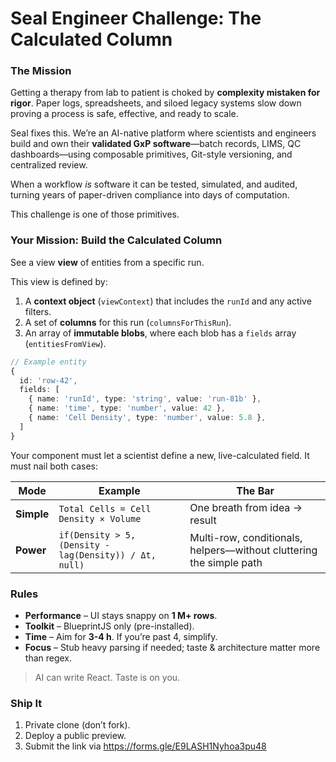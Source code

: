 # Seal Engineer Challenge: The Calculated Column

### The Mission
Getting a therapy from lab to patient is choked by **complexity mistaken for rigor**. Paper logs, spreadsheets, and siloed legacy systems slow down proving a process is safe, effective, and ready to scale.

Seal fixes this. We’re an AI-native platform where scientists and engineers build and own their **validated GxP software**—batch records, LIMS, QC dashboards—using composable primitives, Git-style versioning, and centralized review.

When a workflow *is* software it can be tested, simulated, and audited, turning years of paper-driven compliance into days of computation.

This challenge is one of those primitives.

### Your Mission: Build the Calculated Column
See a view **view** of entities from a specific run.

This view is defined by:
1.  A **context object** (`viewContext`) that includes the `runId` and any active filters.
2.  A set of **columns** for this run (`columnsForThisRun`).
3.  An array of **immutable blobs**, where each blob has a `fields` array (`entitiesFromView`).

```ts
// Example entity
{
  id: 'row-42',
  fields: [
    { name: 'runId', type: 'string', value: 'run-81b' },
    { name: 'time', type: 'number', value: 42 },
    { name: 'Cell Density', type: 'number', value: 5.8 },
  ]
}
```

Your component must let a scientist define a new, live-calculated field. It must nail both cases:

| Mode | Example | The Bar |
|------|---------|---------|
| **Simple** | `Total Cells = Cell Density × Volume` | One breath from idea → result |
| **Power** | `if(Density > 5, (Density - lag(Density)) / Δt, null)` | Multi-row, conditionals, helpers—without cluttering the simple path |

### Rules
* **Performance** – UI stays snappy on **1 M+ rows**.
* **Toolkit** – BlueprintJS only (pre-installed).
* **Time** – Aim for **3-4 h**. If you’re past 4, simplify.
* **Focus** – Stub heavy parsing if needed; taste & architecture matter more than regex.

> AI can write React. Taste is on you.

### Ship It
1. Private clone (don’t fork).  
2. Deploy a public preview.  
3. Submit the link via https://forms.gle/E9LASH1Nyhoa3pu48
